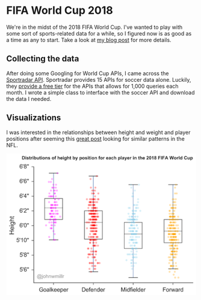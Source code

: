 # FIFA World Cup 2018
We're in the midst of the 2018 FIFA World Cup. I've wanted to play with some sort of sports-related data for a while, so I figured now is as good as a time as any to start. Take a look at [my blog post](https://www.johnwmillr.com/fifa-world-cup-data/) for more details.

## Collecting the data
After doing some Googling for World Cup APIs, I came across the [Sportradar API](https://developer.sportradar.com/io-docs). Sportradar provides 15 APIs for soccer data alone. Luckily, they [provide a free tier](https://developer.sportradar.com/member/register) for the APIs that allows for 1,000 queries each month. I wrote a simple class to interface with the soccer API and download the data I needed.

## Visualizations
I was interested in the relationships between height and weight and player positions after seeming this [great post](https://www.reddit.com/r/dataisbeautiful/comments/1oh47i/height_and_weight_of_all_active_nfl_players_by/) looking for similar patterns in the NFL.

[![Distributions of height for the different positions in soccer](./figures/height_by_position.png)](https://www.reddit.com/r/dataisbeautiful/comments/8sg3ok/distributions_of_height_for_the_different)